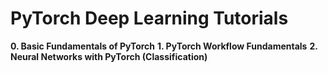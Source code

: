 # PyTorch Deep Learning Tutorials

**0. Basic Fundamentals of PyTorch**
**1. PyTorch Workflow Fundamentals**
**2. Neural Networks with PyTorch (Classification)**
